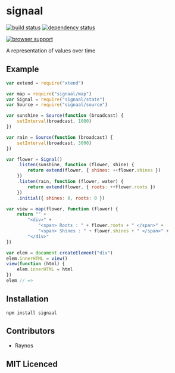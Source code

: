 # signaal

[![build status][1]][2] [![dependency status][3]][4]

[![browser support][5]][6]

A representation of values over time

## Example

```js
var extend = require("xtend")

var map = require("signaal/map")
var Signal = require("signaal/state")
var Source = require("signaal/source")

var sunshine = Source(function (broadcast) {
    setInterval(broadcast, 1000)
})

var rain = Source(function (broadcast) {
    setInterval(broadcast, 3000)
})

var flower = Signal()
    .listen(sunshine, function (flower, shine) {
        return extend(flower, { shines: ++flower.shines })
    })
    .listen(rain, function (flower, water) {
        return extend(flower, { roots: ++flower.roots })
    })
    .initial({ shines: 0, roots: 0 })

var view = map(flower, function (flower) {
    return "" +
        "<div>" +
            "<span> Roots : " + flower.roots + " </span>" +
            "<span> Shines : " + flower.shines + " </span>" +
        "</div>"
})

var elem = document.createElement("div")
elem.innerHTML = view()
view(function (html) {
    elem.innerHTML = html
})
elem // =>

```

## Installation

`npm install signaal`

## Contributors

 - Raynos

## MIT Licenced

  [1]: https://secure.travis-ci.org/Raynos/signaal.png
  [2]: https://travis-ci.org/Raynos/signaal
  [3]: https://david-dm.org/Raynos/signaal.png
  [4]: https://david-dm.org/Raynos/signaal
  [5]: https://ci.testling.com/Raynos/signaal.png
  [6]: https://ci.testling.com/Raynos/signaal
